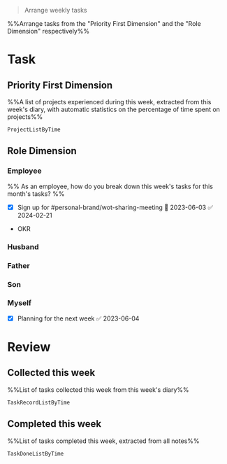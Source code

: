 > Arrange weekly tasks

%%Arrange tasks from the "Priority First Dimension" and the "Role Dimension" respectively%%

# Task
## Priority First Dimension
%%A list of projects experienced during this week, extracted from this week's diary, with automatic statistics on the percentage of time spent on projects%%
```PeriodicPARA
ProjectListByTime
```

## Role Dimension
### Employee
%% As an employee, how do you break down this week's tasks for this month's tasks? %%
- [x] Sign up for #personal-brand/wot-sharing-meeting 📅 2023-06-03 ✅ 2024-02-21
- OKR

### Husband
### Father
### Son
### Myself
- [x] Planning for the next week ✅ 2023-06-04

# Review
## Collected this week
%%List of tasks collected this week from this week's diary%%
```PeriodicPARA
TaskRecordListByTime
```

## Completed this week
%%List of tasks completed this week, extracted from all notes%%
```PeriodicPARA
TaskDoneListByTime
```

